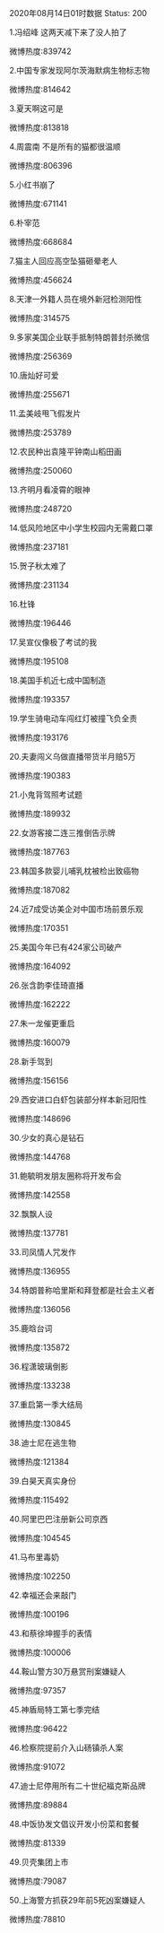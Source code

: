 2020年08月14日01时数据
Status: 200

1.冯绍峰 这两天减下来了没人拍了

微博热度:839742

2.中国专家发现阿尔茨海默病生物标志物

微博热度:814642

3.夏天啊这可是

微博热度:813818

4.周震南 不是所有的猫都很温顺

微博热度:806396

5.小红书崩了

微博热度:671141

6.朴宰范

微博热度:668684

7.猫主人回应高空坠猫砸晕老人

微博热度:456624

8.天津一外籍人员在境外新冠检测阳性

微博热度:314575

9.多家美国企业联手抵制特朗普封杀微信

微博热度:256369

10.唐灿好可爱

微博热度:255671

11.孟美岐甩飞假发片

微博热度:253789

12.农民种出袁隆平钟南山稻田画

微博热度:250060

13.齐明月看凌霄的眼神

微博热度:248720

14.低风险地区中小学生校园内无需戴口罩

微博热度:237181

15.贺子秋太难了

微博热度:231134

16.杜锋

微博热度:196446

17.吴宣仪像极了考试的我

微博热度:195108

18.美国手机近七成中国制造

微博热度:193357

19.学生骑电动车闯红灯被撞飞负全责

微博热度:193176

20.夫妻闯义乌做直播带货半月赔5万

微博热度:190383

21.小鬼背驾照考试题

微博热度:189932

22.女游客接二连三推倒告示牌

微博热度:187763

23.韩国多款婴儿哺乳枕被检出致癌物

微博热度:187082

24.近7成受访美企对中国市场前景乐观

微博热度:170351

25.美国今年已有424家公司破产

微博热度:164092

26.张含韵李佳琦直播

微博热度:162222

27.朱一龙催更重启

微博热度:160079

28.新手驾到

微博热度:156156

29.西安进口白虾包装部分样本新冠阳性

微博热度:148696

30.少女的真心是钻石

微博热度:144768

31.鲍毓明发朋友圈称将开发布会

微博热度:142558

32.飘飘人设

微博热度:137781

33.司凤情人咒发作

微博热度:136955

34.特朗普称哈里斯和拜登都是社会主义者

微博热度:136056

35.鹿晗台词

微博热度:135872

36.程潇玻璃倒影

微博热度:133238

37.重启第一季大结局

微博热度:130845

38.迪士尼在逃生物

微博热度:121384

39.白昊天真实身份

微博热度:115492

40.阿里巴巴注册新公司京西

微博热度:104545

41.马布里毒奶

微博热度:102250

42.幸福还会来敲门

微博热度:100196

43.和蔡徐坤握手的表情

微博热度:100006

44.鞍山警方30万悬赏刑案嫌疑人

微博热度:97357

45.神盾局特工第七季完结

微博热度:96422

46.检察院提前介入山砀镇杀人案

微博热度:91072

47.迪士尼停用所有二十世纪福克斯品牌

微博热度:89884

48.中饭协发文倡议开发小份菜和套餐

微博热度:81339

49.贝壳集团上市

微博热度:79087

50.上海警方抓获29年前5死凶案嫌疑人

微博热度:78810

